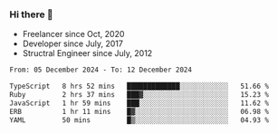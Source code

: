 ### Hi there 👋

- Freelancer since Oct, 2020
- Developer since July, 2017
- Structral Engineer since July, 2012

<!--START_SECTION:waka-->

```txt
From: 05 December 2024 - To: 12 December 2024

TypeScript   8 hrs 52 mins   █████████████░░░░░░░░░░░░   51.66 %
Ruby         2 hrs 37 mins   ███▓░░░░░░░░░░░░░░░░░░░░░   15.23 %
JavaScript   1 hr 59 mins    ███░░░░░░░░░░░░░░░░░░░░░░   11.62 %
ERB          1 hr 11 mins    █▓░░░░░░░░░░░░░░░░░░░░░░░   06.98 %
YAML         50 mins         █▒░░░░░░░░░░░░░░░░░░░░░░░   04.93 %
```

<!--END_SECTION:waka-->
